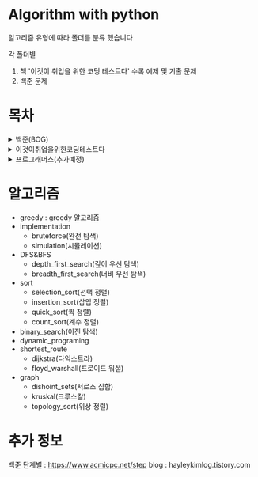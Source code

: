 <style type='text/css'>
  [class*="inner-details"] { margin-left: 20px }
</style>

# Algorithm with python

알고리즘 유형에 따라 폴더를 분류 했습니다

각 폴더별
1. 책 '이것이 취업을 위한 코딩 테스트다' 수록 예제 및 기출 문제
3. 백준 문제

# 목차
<details>
<summary>백준(BOG)</summary>
<div markdown="1">

- 11-완전탐색(brute_force)
- 12-정렬(sort)
- 15-동적계획법1(dynamic_programing)
- 16-그리디알고리즘(greedy)
- 17-정수론&조합론
- 21-이분탐색(binary_search)
- 24-DFS&BFS
- 33-동적계획법3
- extra

</div>
</details>

<details>
<summary>이것이취업을위한코딩테스트다</summary>

  <details class='inner-details'>
  <summary>part2-예제</summary>
  <div markdown="1">

  - 1-greedy
  - 2-implementation
  - 3-DFS&BFS
  - 4-sort
  - 5-binary_search
  - 6-dynamic_programing
  - 7-shortest_route
  - 8-graph

  </div>
  </details>

  <details>
  <summary>part3-기출</summary>
  <div markdown="1">

  - 1-greedy
  - 2-implementation
  - 3-DFS&BFS
  - 4-sort
  - 5-binary_search
  - 6-dynamic_programing
  - 7-shortest_route
  - 8-graph

  </div>
  </details>
</div>
</details>

<details>
<summary>프로그래머스(추가예정)</summary>
<div markdown="1">

</div>
</details>

# 알고리즘
- greedy : greedy 알고리즘
- implementation
  - bruteforce(완전 탐색)
  - simulation(시뮬레이션)
- DFS&BFS
  - depth_first_search(깊이 우선 탐색)
  - breadth_first_search(너비 우선 탐색)
- sort
  - selection_sort(선택 정렬)
  - insertion_sort(삽입 정렬)
  - quick_sort(퀵 정렬)
  - count_sort(계수 정렬)
- binary_search(이진 탐색)
- dynamic_programing
- shortest_route
  - dijkstra(다익스트라)
  - floyd_warshall(프로이드 워셜)
- graph
  - dishoint_sets(서로소 집합)
  - kruskal(크루스칼)
  - topology_sort(위상 정렬)

# 추가 정보
백준 단계별 :  https://www.acmicpc.net/step
blog : hayleykimlog.tistory.com
